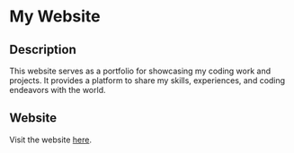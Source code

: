 # My Website

## Description
This website serves as a portfolio for showcasing my coding work and projects. It provides a platform to share my skills, experiences, and coding endeavors with the world.

## Website
Visit the website [here](https://dthomeczek.github.io/).